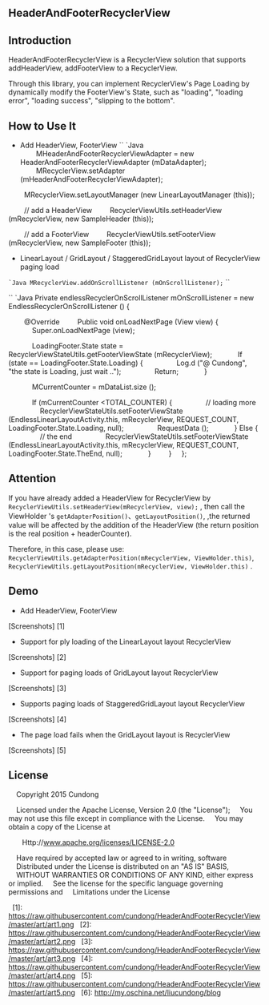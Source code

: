 ## HeaderAndFooterRecyclerView

## Introduction

HeaderAndFooterRecyclerView is a RecyclerView solution that supports addHeaderView, addFooterView to a RecyclerView.

Through this library, you can implement RecyclerView's Page Loading by dynamically modify the FooterView's State, such as "loading", "loading error", "loading success", "slipping to the bottom".

## How to Use It

* Add HeaderView, FooterView
`` `Java
        MHeaderAndFooterRecyclerViewAdapter = new HeaderAndFooterRecyclerViewAdapter (mDataAdapter);
        MRecyclerView.setAdapter (mHeaderAndFooterRecyclerViewAdapter);

        MRecyclerView.setLayoutManager (new LinearLayoutManager (this));

        // add a HeaderView
        RecyclerViewUtils.setHeaderView (mRecyclerView, new SampleHeader (this));

        // add a FooterView
        RecyclerViewUtils.setFooterView (mRecyclerView, new SampleFooter (this));
`` ``

* LinearLayout / GridLayout / StaggeredGridLayout layout of RecyclerView paging load

`` `Java
MRecyclerView.addOnScrollListener (mOnScrollListener);
`` ``

`` `Java
Private endlessRecyclerOnScrollListener mOnScrollListener = new EndlessRecyclerOnScrollListener () {

        @Override
        Public void onLoadNextPage (View view) {
            Super.onLoadNextPage (view);

            LoadingFooter.State state = RecyclerViewStateUtils.getFooterViewState (mRecyclerView);
            If (state == LoadingFooter.State.Loading) {
                Log.d ("@ Cundong", "the state is Loading, just wait ..");
                Return;
            }

            MCurrentCounter = mDataList.size ();

            If (mCurrentCounter <TOTAL_COUNTER) {
                // loading more
                RecyclerViewStateUtils.setFooterViewState (EndlessLinearLayoutActivity.this, mRecyclerView, REQUEST_COUNT, LoadingFooter.State.Loading, null);
                RequestData ();
            } Else {
                // the end
                RecyclerViewStateUtils.setFooterViewState (EndlessLinearLayoutActivity.this, mRecyclerView, REQUEST_COUNT, LoadingFooter.State.TheEnd, null);
            }
        }
    };
`` ``
## Attention

If you have already added a HeaderView for RecyclerView by ```RecyclerViewUtils.setHeaderView(mRecyclerView, view);``` , then call the ViewHolder 's ```getAdapterPosition()```、```getLayoutPosition()```, ,the returned value will be affected by the addition of the HeaderView (the return position is the real position + headerCounter).

Therefore, in this case, please use: ```RecyclerViewUtils.getAdapterPosition(mRecyclerView, ViewHolder.this)```, ```RecyclerViewUtils.getLayoutPosition(mRecyclerView, ViewHolder.this)``` .

## Demo

* Add HeaderView, FooterView

[Screenshots] [1]

* Support for ply loading of the LinearLayout layout RecyclerView

[Screenshots] [2]

* Support for paging loads of GridLayout layout RecyclerView

[Screenshots] [3]

* Supports paging loads of StaggeredGridLayout layout RecyclerView

[Screenshots] [4]

* The page load fails when the GridLayout layout is RecyclerView

[Screenshots] [5]

## License

    Copyright 2015 Cundong

    Licensed under the Apache License, Version 2.0 (the "License");
    You may not use this file except in compliance with the License.
    You may obtain a copy of the License at

       Http://www.apache.org/licenses/LICENSE-2.0

    Have required by accepted law or agreed to in writing, software
    Distributed under the License is distributed on an "AS IS" BASIS,
    WITHOUT WARRANTIES OR CONDITIONS OF ANY KIND, either express or implied.
    See the license for the specific language governing permissions and
    Limitations under the License

  [1]: https://raw.githubusercontent.com/cundong/HeaderAndFooterRecyclerView/master/art/art1.png
  [2]: https://raw.githubusercontent.com/cundong/HeaderAndFooterRecyclerView/master/art/art2.png
  [3]: https://raw.githubusercontent.com/cundong/HeaderAndFooterRecyclerView/master/art/art3.png
  [4]: https://raw.githubusercontent.com/cundong/HeaderAndFooterRecyclerView/master/art/art4.png
  [5]: https://raw.githubusercontent.com/cundong/HeaderAndFooterRecyclerView/master/art/art5.png
  [6]: http://my.oschina.net/liucundong/blog